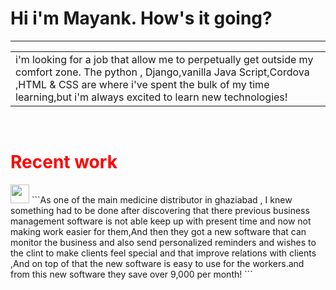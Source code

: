 <h1>Hi i'm Mayank. How's it going?</h1>
<hr>
<table>
  <tr>
    <td valign="top">
i'm looking for a job that allow me to perpetually get outside my comfort zone. The python , Django,vanilla Java Script,Cordova ,HTML & CSS are where i've spent the bulk of my time learning,but i'm always excited to learn new technologies!

  </td>
</table>
<br>
<h1 style="color:red;">Recent work</h1>
<img src="https://media.giphy.com/media/WUlplcMpOCEmTGBtBW/giphy.gif" width="30">
```As one of the main medicine distributor in ghaziabad , I knew something had to be done after discovering that there previous business management software is not able keep up with present time and now not making work easier for them,And then they got a new software that can monitor the business and also send personalized reminders and wishes to the clint to make clients feel special and that improve relations with clients ,And on top of that the new software is easy to use for the workers.and from this new software they save over 9,000 per month! 
```
